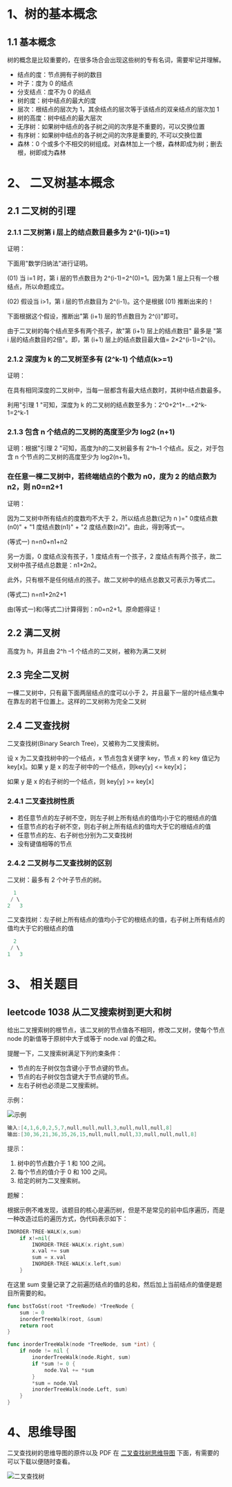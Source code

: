 # 1、树的基本概念

## 1.1 基本概念

树的概念是比较重要的，在很多场合会出现这些树的专有名词，需要牢记并理解。

- 结点的度：节点拥有子树的数目
- 叶子：度为 0 的结点
- 分支结点：度不为 0 的结点
- 树的度：树中结点的最大的度
- 层次：根结点的层次为 1，其余结点的层次等于该结点的双亲结点的层次加 1
- 树的高度：树中结点的最大层次
- 无序树：如果树中结点的各子树之间的次序是不重要的，可以交换位置
- 有序树：如果树中结点的各子树之间的次序是重要的, 不可以交换位置
- 森林：0 个或多个不相交的树组成。对森林加上一个根，森林即成为树；删去根，树即成为森林

# 2、 二叉树基本概念

## 2.1 二叉树的引理

### 2.1.1 二叉树第 i 层上的结点数目最多为 2^(i-1)(i>=1)

证明：

下面用"数学归纳法"进行证明。

(01) 当 i=1 时，第 i 层的节点数目为 2^(i-1)=2^(0)=1。因为第 1 层上只有一个根结点，所以命题成立。

(02) 假设当 i>1，第 i 层的节点数目为 2^(i-1)。这个是根据 (01) 推断出来的！

下面根据这个假设，推断出"第 (i+1) 层的节点数目为 2^(i)"即可。

由于二叉树的每个结点至多有两个孩子，故"第 (i+1) 层上的结点数目" 最多是 "第 i 层的结点数目的2倍"。即，第 (i+1) 层上的结点数目最大值= 2×2^(i-1)=2^(i)。

### 2.1.2 深度为 k 的二叉树至多有 (2^k-1) 个结点(k>=1)

证明：

在具有相同深度的二叉树中，当每一层都含有最大结点数时，其树中结点数最多。

利用"引理 1 "可知，深度为 k 的二叉树的结点数至多为：2^0+2^1+…+2^k-1=2^k-1

### 2.1.3 包含 n 个结点的二叉树的高度至少为 log2 (n+1)

证明：根据"引理 2 "可知，高度为h的二叉树最多有 2^h–1 个结点。反之，对于包含 n 个节点的二叉树的高度至少为 log2(n+1)。

### 在任意一棵二叉树中，若终端结点的个数为 n0，度为 2 的结点数为 n2，则 n0=n2+1

证明：

因为二叉树中所有结点的度数均不大于 2，所以结点总数(记为 n )=" 0度结点数(n0)" + "1 度结点数(n1)" + "2 度结点数(n2)"。由此，得到等式一。

(等式一) n=n0+n1+n2

另一方面，0 度结点没有孩子，1 度结点有一个孩子，2 度结点有两个孩子，故二叉树中孩子结点总数是：n1+2n2。

此外，只有根不是任何结点的孩子。故二叉树中的结点总数又可表示为等式二。

(等式二) n=n1+2n2+1

由(等式一)和(等式二)计算得到：n0=n2+1。原命题得证！

## 2.2 满二叉树

高度为 h，并且由 2^h –1 个结点的二叉树，被称为满二叉树

## 2.3 完全二叉树

一棵二叉树中，只有最下面两层结点的度可以小于 2，并且最下一层的叶结点集中在靠左的若干位置上。这样的二叉树称为完全二叉树

## 2.4 二叉查找树

二叉查找树(Binary Search Tree)，又被称为二叉搜索树。

设 x 为二叉查找树中的一个结点，x 节点包含关键字 key，节点 x 的 key 值记为 key[x]。如果 y 是 x 的左子树中的一个结点，则key[y] <= key[x]；

如果 y 是 x 的右子树的一个结点，则 key[y] >= key[x]

### 2.4.1 二叉查找树性质

- 若任意节点的左子树不空，则左子树上所有结点的值均小于它的根结点的值
- 任意节点的右子树不空，则右子树上所有结点的值均大于它的根结点的值
- 任意节点的左、右子树也分别为二叉查找树
- 没有键值相等的节点

### 2.4.2 二叉树与二叉查找树的区别

二叉树：最多有 2 个叶子节点的树。

```go
  1
 / \
2   3
```

二叉查找树：左子树上所有结点的值均小于它的根结点的值，右子树上所有结点的值均大于它的根结点的值

```go
  2
 / \
1   3
```

# 3、 相关题目
## leetcode 1038 从二叉搜索树到更大和树

给出二叉搜索树的根节点，该二叉树的节点值各不相同，修改二叉树，使每个节点 node 的新值等于原树中大于或等于 node.val 的值之和。

提醒一下，二叉搜索树满足下列约束条件：

- 节点的左子树仅包含键小于节点键的节点。
- 节点的右子树仅包含键大于节点键的节点。
- 左右子树也必须是二叉搜索树。

示例：

![示例](/docs/img/二叉查找树/example.png)

```go
输入:[4,1,6,0,2,5,7,null,null,null,3,null,null,null,8]
输出:[30,36,21,36,35,26,15,null,null,null,33,null,null,null,8]
```

提示：

1. 树中的节点数介于 1 和 100 之间。
2. 每个节点的值介于 0 和 100 之间。
3. 给定的树为二叉搜索树。

题解：

根据示例不难发现，该题目的核心是遍历树，但是不是常见的前中后序遍历，而是一种改造过后的遍历方式，伪代码表示如下：

```go
INORDER-TREE-WALK(x,sum)
    if x!=nil{
    	INORDER-TREE-WALK(x.right,sum)
    	x.val += sum
    	sum = x.val
    	INORDER-TREE-WALK(x.left,sum)
    }
```

在这里 sum 变量记录了之前遍历结点的值的总和，然后加上当前结点的值便是题目所需要的和。

```go
func bstToGst(root *TreeNode) *TreeNode {
    sum := 0
    inorderTreeWalk(root, &sum)
    return root
}

func inorderTreeWalk(node *TreeNode, sum *int) {
    if node != nil {
        inorderTreeWalk(node.Right, sum)
        if *sum != 0 {
            node.Val += *sum
        }
        *sum = node.Val
        inorderTreeWalk(node.Left, sum)
    }
}
```

# 4、思维导图

二叉查找树的思维导图的原件以及 PDF 在 [二叉查找树思维导图](/docs/mind/二叉查找树) 下面，有需要的可以下载以便随时查看。

![二叉查找树](/docs/mind/二叉查找树/二叉查找树.jpg)